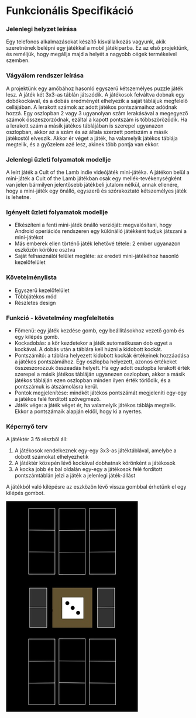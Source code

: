 # Funkcionális Specifikáció

### Jelenlegi helyzet leírása
Egy telefonos alkalmazásokat készítő kisvállalkozás vagyunk, akik szeretnének belépni egy játékkal a mobil játékiparba.
Ez az első projektünk, és reméljük, hogy megállja majd a helyét a nagyobb cégek termékeivel szemben.

### Vágyálom rendszer leírása
A projektünk egy amőbához hasonló egyszerű kétszemélyes puzzle játék lesz.
A játék két 3x3-as táblán játszódik. A játékosok felváltva dobnak egy dobókockával, és a dobás eredményét
elhelyezik a saját táblájuk megfelelő cellájában. A lerakott számok az adott játékos pontszámaihoz adódnak hozzá.
Egy oszlopban 2 vagy 3 ugyanolyan szám lerakásával a megegyező számok összeszorzódnak, ezáltal a kapott pontszám is többszöröződik.
Ha a lerakott szám a másik játékos táblájában is szerepel ugyanazon oszlopban, akkor az a szám és az általa szerzett pontszám a másik játékostól elveszik.
Akkor ér véget a játék, ha valamelyik játékos táblája megtelik, és a győzelem azé lesz, akinek több pontja van ekkor.

### Jelenlegi üzleti folyamatok modellje
A leírt játék a Cult of the Lamb indie videójáték mini-játéka. A játékon belül a mini-játék a Cult of the Lamb játékban
csak egy mellék-tevékenységként van jelen bármilyen jelentősebb játékbeli jutalom nélkül, annak ellenére, hogy a mini-játék
egy önálló, egyszerű és szórakoztató kétszemélyes játék is lehetne.

### Igényelt üzleti folyamatok modellje
- Elkészíteni a fenti mini-játék önálló verzióját: megvalósítani, hogy Android operiációs rendszeren egy különálló játékként tudjuk játszani
a mini-játékot
- Más emberek ellen történő játék lehetővé tétele: 2 ember ugyanazon eszközön körökre osztva 
- Saját felhasználói felület megléte: az eredeti mini-játékéhoz hasonló kezelőfelület

### Követelménylista
- Egyszerű kezelőfelület
- Többjátékos mód
- Részletes design

### Funkció - követelmény megfeleltetés
- Főmenü: egy játék kezdése gomb, egy beállításokhoz vezető gomb és egy kilépés gomb.
- Kockadobás: a kör kezdetekor a játék automatikusan dob egyet a kockával. A dobás után a táblára kell húzni a kidobott kockát.
- Pontszámító: a táblára helyezett kidobott kockák értékeinek hozzáadása a játékos pontszámához. Egy oszlopba helyezett,
azonos értékeket összeszorozzuk összeadás helyett. Ha egy adott oszlopba lerakott érték szerepel a másik játékos tábláján ugyanezen oszlopban,
akkor a másik játékos tábláján ezen oszlopban minden ilyen érték törlődik, és a pontszámuk is átszámolásra kerül.
- Pontok megjelenítése: mindkét játékos pontszámát megjeleníti egy-egy a játékos felé fordított szövegmező.
- Játék vége: a játék véget ér, ha valamelyik játékos táblája megtelik. Ekkor a pontszámaik alapján eldől, hogy ki a nyertes.

### Képernyő terv
A játéktér 3 fő részből áll:

1. A játékosok rendelkeznek egy-egy 3x3-as játéktáblával, amelybe a dobott számokat elhelyezhetik
2. A játéktér közepén lévő kockával dobhatnak körönként a játékosok
3. A kocka jobb és bal oldalán egy-egy a játékosok felé fordított pontszámtáblán jelzi a játék a jelenlegi játék-állást

A játékból való kilépésre az eszközön lévő vissza gombbal érhetünk el egy kilépés gombot.

![](../media/img/design2.jpg)


